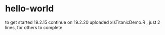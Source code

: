 # hello-world
to get started 19.2.15
continue on 19.2.20
uploaded xlsTitanicDemo.R , just 2 lines, for others to complete
